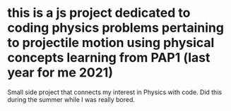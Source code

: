 # this is a js project dedicated to coding physics problems pertaining to projectile motion using physical concepts learning from PAP1 (last year for me 2021) #

Small side project that connects my interest in Physics with code. 
Did this during the summer while I was really bored.

